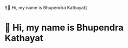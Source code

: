 ![👋 Hi, my name is Bhupendra Kathayat]

<div id="toc">
  <ul align="left" style="list-style: none">
    <summary>
      <h1>
        👋 Hi, my name is Bhupendra Kathayat
      </h1>
    </summary>
  </ul>
</div>

